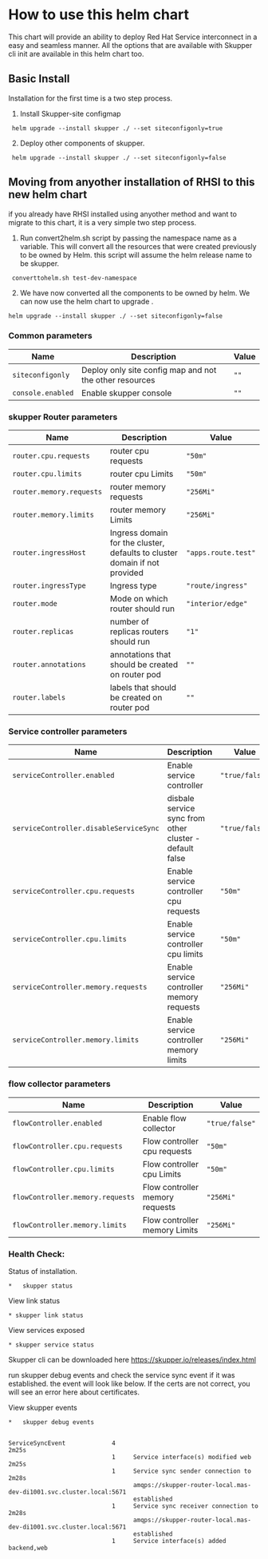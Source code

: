 # How to use this helm chart

This chart will provide an ability to deploy Red Hat Service interconnect in a easy and seamless manner. All the options that are available with Skupper cli init are available in this helm chart too.

## Basic Install

Installation for the first time is a two step process.

1. Install Skupper-site configmap

``` helm upgrade --install skupper ./ --set siteconfigonly=true``` 
       

2. Deploy other components of skupper.

``` helm upgrade --install skupper ./ --set siteconfigonly=false``` 



## Moving from anyother installation of RHSI to this new helm chart

if you already have RHSI installed using anyother method and want to migrate to this chart, it is a very simple two step process.

1. Run convert2helm.sh script by passing the namespace name as a variable. This will convert all the resources that were created previously to be owned by Helm. this script will assume the helm release name to be skupper.

``` converttohelm.sh test-dev-namespace```   

2. We have now converted all the components to be owned by helm. We can now use the helm chart to upgrade .

  ```helm upgrade --install skupper ./ --set siteconfigonly=false```


### Common parameters

| Name                 | Description                                                                                                    | Value           |
| ------               | -------------------------------------------------------------------------------------------------------------- | --------------- |
| `siteconfigonly`     | Deploy only site config map and not the other resources                               | `""`            |
| `console.enabled`    | Enable skupper console                                                                | `""`            |

### skupper Router parameters

| Name                 | Description                                                                                                    | Value           |
| ------               | -------------------------------------------------------------------------------------------------------------- | --------------- |
| `router.cpu.requests`  | router cpu requests                                                         | `"50m"`            |
| `router.cpu.limits`    | router cpu Limits                                                          | `"50m"`            |
| `router.memory.requests`  | router memory requests                                                         | `"256Mi"`            |
| `router.memory.limits`    | router memory Limits                                                          | `"256Mi"`            |
| `router.ingressHost`    | Ingress domain for the cluster, defaults to cluster domain if not provided                                                      | `"apps.route.test"`            |
| `router.ingressType`    | Ingress type                                                         | `"route/ingress"`            |
| `router.mode`    | Mode on which router should run                                                  | `"interior/edge"`            |
| `router.replicas`    | number of replicas routers should run                                          | `"1"`       |
| `router.annotations`    | annotations that should be created on router pod                                        | `""`       |
| `router.labels`    | labels that should be created on router pod                                        | `""`       |


### Service controller parameters

| Name                 | Description                                                                                                    | Value           |
| ------               | -------------------------------------------------------------------------------------------------------------- | --------------- |
| `serviceController.enabled`    | Enable service controller                                                        | `"true/false"`            |
| `serviceController.disableServiceSync`   | disbale service sync from other cluster - default false                                   | `"true/false"`            |
| `serviceController.cpu.requests`  | Enable service controller cpu requests                                            | `"50m"`            |
| `serviceController.cpu.limits`    | Enable service controller cpu limits                                                           | `"50m"`            |
| `serviceController.memory.requests`  | Enable service controller memory requests                                                        | `"256Mi"`            |
| `serviceController.memory.limits`    | Enable service controller memory limits                                                        | `"256Mi"`       


### flow collector parameters

| Name                 | Description                                                                                                    | Value           |
| ------               | -------------------------------------------------------------------------------------------------------------- | --------------- |
| `flowController.enabled`    | Enable flow collector                                                          | `"true/false"`            |
| `flowController.cpu.requests`  | Flow controller cpu requests                                                         | `"50m"`            |
| `flowController.cpu.limits`    | Flow controller cpu Limits                                                          | `"50m"`            |
| `flowController.memory.requests`  | Flow controller memory requests                                                         | `"256Mi"`            |
| `flowController.memory.limits`    | Flow controller memory Limits                                                          | `"256Mi"`            |


### Health Check:

Status of installation.

    *   skupper status 

View link status

    * skupper link status

View services exposed

    * skupper service status

Skupper cli can be downloaded here https://skupper.io/releases/index.html

run skupper debug events and check the service sync event if it was established. the event will look like below.  If the certs are not correct, you will see an error here about certificates.


View skupper events
 
    *   skupper debug events
``` 

ServiceSyncEvent             4                                                                                     2m25s
                             1     Service interface(s) modified web                                               2m25s
                             1     Service sync sender connection to                                               2m28s
                                   amqps://skupper-router-local.mas-dev-di1001.svc.cluster.local:5671
                                   established
                             1     Service sync receiver connection to                                             2m28s
                                   amqps://skupper-router-local.mas-dev-di1001.svc.cluster.local:5671
                                   established
                             1     Service interface(s) added backend,web   
                             
  ```
